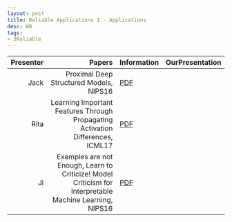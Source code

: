 ```yaml
---
layout: post
title: Reliable Applications I - Applications
desc: W8
tags:
- 3Reliable
---
```




| Presenter | Papers | Information| OurPresentation |
| -----: | ----------: | :----- | :----- |
| Jack | Proximal Deep Structured Models, NIPS16 | [PDF](https://papers.nips.cc/paper/6074-proximal-deep-structured-models) |
| Rita | Learning Important Features Through Propagating Activation Differences, ICML17 | [PDF](https://arxiv.org/abs/1704.02685) |
| Ji  | Examples are not Enough, Learn to Criticize! Model Criticism for Interpretable Machine Learning, NIPS16 | [PDF](http://people.csail.mit.edu/beenkim/papers/KIM2016NIPS_MMD.pdf) |
